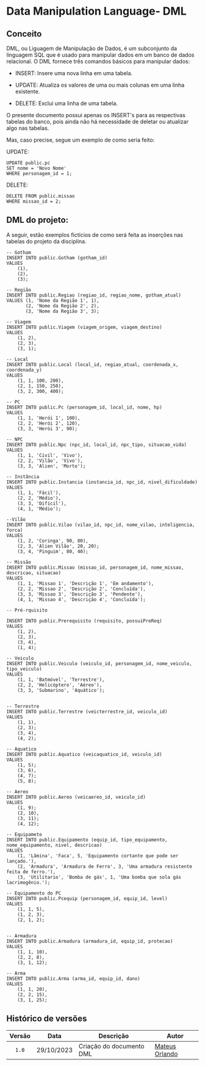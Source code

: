 # Data Manipulation Language- DML

## Conceito

DML, ou Liguagem de Manipulação de Dados, é um subconjunto da linguagem SQL que é usado para manipular dados em um banco de dados relacional. O DML fornece três comandos básicos para manipular dados:

- INSERT: Insere uma nova linha em uma tabela.

- UPDATE: Atualiza os valores de uma ou mais colunas em uma linha existente.

- DELETE: Exclui uma linha de uma tabela.

O presente documento possui apenas os INSERT's para as respectivas tabelas do banco, pois ainda não há necessidade de deletar ou atualizar algo nas tabelas.

Mas, caso precise, segue um exemplo de como seria feito:

UPDATE:

```
UPDATE public.pc
SET nome = 'Novo Nome'
WHERE personagem_id = 1;
```
DELETE:

```
DELETE FROM public.missao
WHERE missao_id = 2;
```
## DML do projeto:

A seguir, estão exemplos fictícios de como será feita as inserções nas tabelas do projeto da disciplina.

```
-- Gotham
INSERT INTO public.Gotham (gotham_id)
VALUES
    (1),
    (2),
    (3);

-- Região
INSERT INTO public.Regiao (regiao_id, regiao_nome, gotham_atual)
VALUES (1, 'Nome da Região 1', 1),
       (2, 'Nome da Região 2', 2),
       (3, 'Nome da Região 3', 3);

-- Viagem
INSERT INTO public.Viagem (viagem_origem, viagem_destino)
VALUES
    (1, 2),
    (2, 3),
    (3, 1);

-- Local
INSERT INTO public.Local (local_id, regiao_atual, coordenada_x, coordenada_y)
VALUES
    (1, 1, 100, 200),
    (2, 1, 150, 250),
    (3, 2, 300, 400);

-- PC
INSERT INTO public.Pc (personagem_id, local_id, nome, hp)
VALUES
    (1, 1, 'Herói 1', 100),
    (2, 2, 'Herói 2', 120),
    (3, 3, 'Herói 3', 90);

-- NPC
INSERT INTO public.Npc (npc_id, local_id, npc_tipo, situacao_vida)
VALUES
    (1, 1, 'Civil', 'Vivo'),
    (2, 2, 'Vilão', 'Vivo'),
    (3, 3, 'Alien', 'Morto');

-- Instância
INSERT INTO public.Instancia (instancia_id, npc_id, nivel_dificuldade)
VALUES
    (1, 1, 'Fácil'),
    (2, 2, 'Médio'),
    (3, 3, 'Difícil'),
    (4, 1, 'Médio');

--Vilão
INSERT INTO public.Vilao (vilao_id, npc_id, nome_vilao, inteligencia, forca)
VALUES
    (1, 2, 'Coringa', 90, 80),
    (2, 3, 'Alien Vilão', 20, 20);
    (3, 4, 'Pinguim', 80, 40);

-- Missão
INSERT INTO public.Missao (missao_id, personagem_id, nome_missao, descricao, situacao)
VALUES
    (1, 1, 'Missao 1', 'Descrição 1', 'Em andamento'),
    (2, 2, 'Missao 2', 'Descrição 2', 'Concluída'),
    (3, 3, 'Missao 3', 'Descrição 3', 'Pendente'),
    (4, 1, 'Missao 4', 'Descrição 4', 'Concluída');

-- Pré-rquisito

INSERT INTO public.Prerequisito (requisito, possuiPreReq)
VALUES
    (1, 2),
    (2, 3),
    (3, 4),
    (1, 4);

-- Veiculo
INSERT INTO public.Veiculo (veiculo_id, personagem_id, nome_veiculo, tipo_veiculo)
VALUES
    (1, 1, 'Batmóvel', 'Terrestre'),
    (2, 2, 'Helicóptero', 'Aéreo'),
    (3, 3, 'Submarino', 'Aquático');


-- Terrestre
INSERT INTO public.Terrestre (veicterrestre_id, veiculo_id)
VALUES
    (1, 1),
    (2, 3);
    (3, 4),
    (4, 2);

-- Aquatico
INSERT INTO public.Aquatico (veicaquatico_id, veiculo_id)
VALUES
    (1, 5);
    (3, 6),
    (4, 7);
    (5, 8);

-- Aereo
INSERT INTO public.Aereo (veicaereo_id, veiculo_id)
VALUES
    (1, 9);
    (2, 10),
    (3, 11);
    (4, 12);

-- Equipameto
INSERT INTO public.Equipamento (equip_id, tipo_equipamento, nome_equipamento, nivel, descricao)
VALUES
    (1, 'Lâmina', 'Faca', 5, 'Equipamento cortante que pode ser lançado.'),
    (2, 'Armadura', 'Armadura de Ferro', 3, 'Uma armadura resistente feita de ferro.'),
    (3, 'Utilitario', 'Bomba de gás', 1, 'Uma bomba que sola gás lacrimogênio.');

-- Equipamento do PC
INSERT INTO public.Pcequip (personagem_id, equip_id, level)
VALUES
    (1, 1, 5),
    (1, 2, 3),
    (2, 1, 2);


-- Armadura
INSERT INTO public.Armadura (armadura_id, equip_id, protecao)
VALUES
    (1, 1, 10),
    (2, 2, 8),
    (3, 1, 12);

-- Arma
INSERT INTO public.Arma (arma_id, equip_id, dano)
VALUES
    (1, 1, 20),
    (2, 2, 15),
    (3, 1, 25);

```



## Histórico de versões

| Versão |    Data    | Descrição                | Autor                                                                                                                 |
| :----: | :--------: | ------------------------ | --------------------------------------------------------------------------------------------------------------------- |
| `1.0`  | 29/10/2023 | Criação do documento DML | [Mateus Orlando](https://github.com/MateusPy)                                                                         |